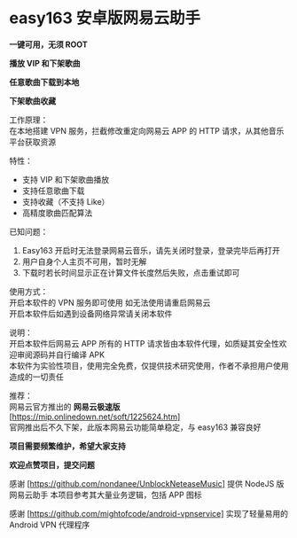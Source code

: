 # easy163 安卓版网易云助手  

**一键可用，无须 ROOT**  

**播放 VIP 和下架歌曲**  

**任意歌曲下载到本地**  

**下架歌曲收藏**  

工作原理：  
在本地搭建 VPN 服务，拦截修改重定向网易云 APP 的 HTTP 请求，从其他音乐平台获取资源

特性：
<ul>
  <li>支持 VIP 和下架歌曲播放</li>
  <li>支持任意歌曲下载</li>
  <li>支持收藏（不支持 Like）</li>
  <li>高精度歌曲匹配算法 </li>
</ul>

已知问题： 
<ol>
  <li>Easy163 开启时无法登录网易云音乐，请先关闭时登录，登录完毕后再打开</li>
  <li>用户自身个人主页不可用，暂时无解</li>
  <li>下载时若长时间显示正在计算文件长度然后失败，点击重试即可</li>
</ol>

使用方式：    
开启本软件的 VPN 服务即可使用
如无法使用请重启网易云  
开启本软件后如遇到设备网络异常请关闭本软件  

说明：    
开启本软件后网易云 APP 所有的 HTTP 请求皆由本软件代理，如质疑其安全性欢迎审阅源码并自行编译 APK     
本软件为实验性项目，使用完全免费，仅提供技术研究使用，作者不承担用户使用造成的一切责任      
  
  
推荐：      
网易云官方推出的 **网易云极速版** [https://mip.onlinedown.net/soft/1225624.htm]     
官网推出后不久下架，此版本网易云功能简单稳定，与 easy163 兼容良好

**项目需要频繁维护，希望大家支持**

**欢迎点赞项目，提交问题**

感谢 [https://github.com/nondanee/UnblockNeteaseMusic] 提供 NodeJS 版网易云助手 
本项目参考其大量业务逻辑，包括 APP 图标

感谢 [https://github.com/mightofcode/android-vpnservice] 实现了轻量易用的 Android VPN 代理程序
